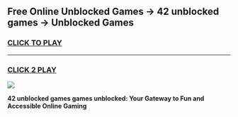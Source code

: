 
## Free Online Unblocked Games → 42 unblocked games → Unblocked Games
<h3>
<a href="https://premium.freeplayer.one?title=42_unblocked_games&ref=21F">CLICK TO PLAY</a></h3>
<hr>

<h3>
<a href="https://premium.freeplayer.one?title=42_unblocked_games&ref=21F">CLICK 2 PLAY</a>
  
</h3>

<a href="https://premium.freeplayer.one?title=42_unblocked_games&ref=21F/"><img src="https://clearcache.store/games.png"></a>


**42 unblocked games games unblocked: Your Gateway to Fun and Accessible Online Gaming**
